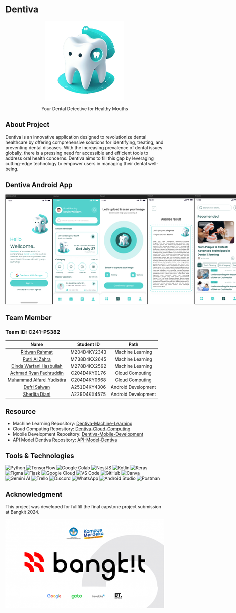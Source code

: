 # Dentiva

<p align="center">
    <img src="dentiva.png" alt="Logo Dentiva" width="250">
</p>
<p align="center">Your Dental Detective for Healthy Mouths</p>

## About Project

Dentiva is an innovative application designed to revolutionize dental healthcare by offering comprehensive solutions for identifying, treating, and preventing dental diseases. With the increasing prevalence of dental issues globally, there is a pressing need for accessible and efficient tools to address oral health concerns. Dentiva aims to fill this gap by leveraging cutting-edge technology to empower users in managing their dental well-being.

## Dentiva Android App

<div style="display: flex; justify-content: space-around;">
    <img src="./image1.png" alt="Welcome Page" width="150">
    <img src="./image2.png" alt="Home Page" width="150">
    <img src="./image3.png" alt="Scan Page" width="150">
    <img src="./image4.png" alt="Result Page" width="150">
    <img src="./image5.png" alt="Article Page" width="150">
</div>

## Team Member

### Team ID: C241-PS382

|                                         Name                                          |  Student ID  |        Path         |
| :-----------------------------------------------------------------------------------: | :----------: | :-----------------: |
|         [Ridwan Rahmat](https://www.linkedin.com/in/ridwan-rahmat-16721a220/)         | M204D4KY2343 |  Machine Learning   |
|              [Putri Al Zahra](https://www.linkedin.com/in/putrialzahra/)              | M738D4KX2645 |  Machine Learning   |
|         [Dinda Warfani Hasbullah](https://www.linkedin.com/in/dindawarfani/)          | M278D4KX2592 |  Machine Learning   |
|     [Achmad Ryan Fachruddin](https://www.linkedin.com/in/achmad-ryan-f-313baa30a)     | C204D4KY0176 |   Cloud Computing   |
| [Muhammad Alfarel Yudistira](https://www.linkedin.com/in/muhammad-alfarel-yudistira/) | C204D4KY0668 |   Cloud Computing   |
|               [Defri Salwan](https://www.linkedin.com/in/defri-salwan/)               | A251D4KY4306 | Android Development |
|        [Sherlita Diani](https://www.linkedin.com/in/sherlita-diani-586a93258/)        | A229D4KX4575 | Android Development |

## Resource

- Machine Learning Repository: [Dentiva-Machine-Learning](https://github.com/Dentiva-Bangkit/Machine-Learning)
- Cloud Computing Repository: [Dentiva-Cloud-Computing](https://github.com/Dentiva-Bangkit/Cloud-Computing)
- Mobile Development Repository: [Dentiva-Mobile-Development](https://github.com/Dentiva-Bangkit/Mobile-Development)
- API Model Dentiva Repository: [API-Model-Dentiva](https://github.com/Dentiva-Bangkit/API-Model-Dentiva)

## Tools & Technologies

![Python](https://img.shields.io/badge/Python-3776AB?style=for-the-badge&logo=python&logoColor=white)
![TensorFlow](https://img.shields.io/badge/TensorFlow-FF6F00?style=for-the-badge&logo=tensorflow&logoColor=white)
![Google Colab](https://img.shields.io/badge/Google%20Colab-F9AB00?style=for-the-badge&logo=google-colab&logoColor=white)
![NestJS](https://img.shields.io/badge/NestJS-E0234E?style=for-the-badge&logo=nestjs&logoColor=white)
![Kotlin](https://img.shields.io/badge/Kotlin-0095D5?style=for-the-badge&logo=kotlin&logoColor=white)
![Keras](https://img.shields.io/badge/Keras-D00000?style=for-the-badge&logo=keras&logoColor=white)
![Figma](https://img.shields.io/badge/Figma-F24E1E?style=for-the-badge&logo=figma&logoColor=white)
![Flask](https://img.shields.io/badge/Flask-000000?style=for-the-badge&logo=flask&logoColor=white)
![Google Cloud](https://img.shields.io/badge/Google%20Cloud-4285F4?style=for-the-badge&logo=google-cloud&logoColor=white)
![VS Code](https://img.shields.io/badge/VS%20Code-007ACC?style=for-the-badge&logo=visual-studio-code&logoColor=white)
![GitHub](https://img.shields.io/badge/GitHub-181717?style=for-the-badge&logo=github&logoColor=white)
![Canva](https://img.shields.io/badge/Canva-00C4CC?style=for-the-badge&logo=canva&logoColor=white)
![Gemini AI](https://img.shields.io/badge/Gemini%20AI-0088CC?style=for-the-badge&logo=gemini&logoColor=white)
![Trello](https://img.shields.io/badge/Trello-0079BF?style=for-the-badge&logo=trello&logoColor=white)
![Discord](https://img.shields.io/badge/Discord-7289DA?style=for-the-badge&logo=discord&logoColor=white)
![WhatsApp](https://img.shields.io/badge/WhatsApp-25D366?style=for-the-badge&logo=whatsapp&logoColor=white)
![Android Studio](https://img.shields.io/badge/Android%20Studio-3DDC84?style=for-the-badge&logo=android-studio&logoColor=white)
![Postman](https://img.shields.io/badge/Postman-FF6C37?style=for-the-badge&logo=postman&logoColor=white)

## Acknowledgment

This project was developed for fullfill the final capstone project submission at Bangkit 2024.

![Logo Dentiva](logoBangkit.png)
